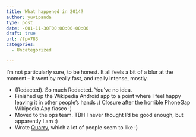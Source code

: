 ```yaml
---
title: What happened in 2014?
author: yuvipanda
type: post
date: -001-11-30T00:00:00+00:00
draft: true
url: /?p=783
categories:
  - Uncategorized

---
```

I&#8217;m not particularly sure, to be honest. It all feels a bit of a blur at the moment &#8211; it went by really fast, and really intense, mostly.

  * (Redacted). So much Redacted. You&#8217;ve no idea.
  * Finished up the Wikipedia Android app to a point where I feel happy leaving it in other people&#8217;s hands :) Closure after the horrible PhoneGap Wikipedia App fiasco :)
  * Moved to the ops team. TBH I never thought I&#8217;d be good enough, but apparently I am :)
  * Wrote [Quarry][1], which a lot of people seem to like :)

 [1]: https://quarry.wmflabs.org